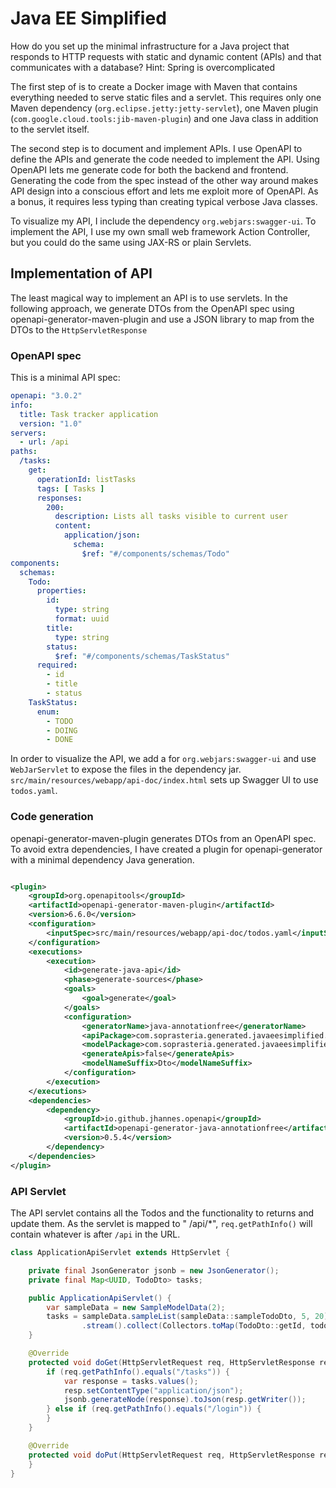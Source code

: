 Java EE Simplified
==================

How do you set up the minimal infrastructure for a Java project that responds to HTTP requests with static and dynamic
content (APIs) and that communicates with a database? Hint: Spring is overcomplicated

The first step of is to create a Docker image with Maven that contains everything needed to serve static files and a
servlet. This requires only one Maven dependency (`org.eclipse.jetty:jetty-servlet`), one Maven plugin
(`com.google.cloud.tools:jib-maven-plugin`) and one Java class in addition to the servlet itself.

The second step is to document and implement APIs. I use OpenAPI to define the APIs and generate the code needed to
implement the API. Using OpenAPI lets me generate code for both the backend and frontend. Generating the code from the
spec instead of the other way around makes API design into a conscious effort and lets me exploit more of OpenAPI. As a
bonus, it requires less typing than creating typical verbose Java classes.

To visualize my API, I include the dependency `org.webjars:swagger-ui`. To implement the API, I use my own small web
framework Action Controller, but you could do the same using JAX-RS or plain Servlets.

## Implementation of API

The least magical way to implement an API is to use servlets. In the following approach, we generate DTOs from the
OpenAPI spec using openapi-generator-maven-plugin and use a JSON library to map from the DTOs to
the `HttpServletResponse`

### OpenAPI spec

This is a minimal API spec:

```yaml
openapi: "3.0.2"
info:
  title: Task tracker application
  version: "1.0"
servers:
  - url: /api
paths:
  /tasks:
    get:
      operationId: listTasks
      tags: [ Tasks ]
      responses:
        200:
          description: Lists all tasks visible to current user
          content:
            application/json:
              schema:
                $ref: "#/components/schemas/Todo"
components:
  schemas:
    Todo:
      properties:
        id:
          type: string
          format: uuid
        title:
          type: string
        status:
          $ref: "#/components/schemas/TaskStatus"
      required:
        - id
        - title
        - status
    TaskStatus:
      enum:
        - TODO
        - DOING
        - DONE
```

In order to visualize the API, we add a <dependency> for `org.webjars:swagger-ui` and use `WebJarServlet` to expose the
files in the dependency jar. `src/main/resources/webapp/api-doc/index.html` sets up Swagger UI to use `todos.yaml`.

### Code generation

openapi-generator-maven-plugin generates DTOs from an OpenAPI spec. To avoid extra dependencies, I have created a plugin
for openapi-generator with a minimal dependency Java generation.

```xml

<plugin>
    <groupId>org.openapitools</groupId>
    <artifactId>openapi-generator-maven-plugin</artifactId>
    <version>6.6.0</version>
    <configuration>
        <inputSpec>src/main/resources/webapp/api-doc/todos.yaml</inputSpec>
    </configuration>
    <executions>
        <execution>
            <id>generate-java-api</id>
            <phase>generate-sources</phase>
            <goals>
                <goal>generate</goal>
            </goals>
            <configuration>
                <generatorName>java-annotationfree</generatorName>
                <apiPackage>com.soprasteria.generated.javaeesimplified.api</apiPackage>
                <modelPackage>com.soprasteria.generated.javaeesimplified.model</modelPackage>
                <generateApis>false</generateApis>
                <modelNameSuffix>Dto</modelNameSuffix>
            </configuration>
        </execution>
    </executions>
    <dependencies>
        <dependency>
            <groupId>io.github.jhannes.openapi</groupId>
            <artifactId>openapi-generator-java-annotationfree</artifactId>
            <version>0.5.4</version>
        </dependency>
    </dependencies>
</plugin>
```

### API Servlet

The API servlet contains all the Todos and the functionality to returns and update them. As the servlet is mapped to "
/api/*", `req.getPathInfo()` will contain whatever is after `/api` in the URL.

```java
class ApplicationApiServlet extends HttpServlet {

    private final JsonGenerator jsonb = new JsonGenerator();
    private final Map<UUID, TodoDto> tasks;

    public ApplicationApiServlet() {
        var sampleData = new SampleModelData(2);
        tasks = sampleData.sampleList(sampleData::sampleTodoDto, 5, 20)
                .stream().collect(Collectors.toMap(TodoDto::getId, todo -> todo));
    }

    @Override
    protected void doGet(HttpServletRequest req, HttpServletResponse resp) throws IOException {
        if (req.getPathInfo().equals("/tasks")) {
            var response = tasks.values();
            resp.setContentType("application/json");
            jsonb.generateNode(response).toJson(resp.getWriter());
        } else if (req.getPathInfo().equals("/login")) {
        }
    }

    @Override
    protected void doPut(HttpServletRequest req, HttpServletResponse resp) throws IOException {
    }
}
```
